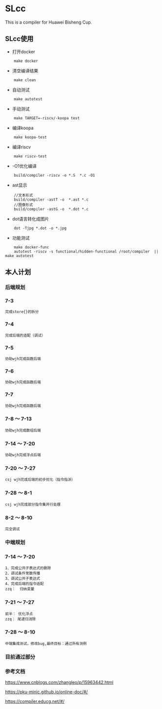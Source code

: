 # SLcc

This is a compiler for Huawei Bisheng Cup.

## SLcc使用

* 打开docker

```shell
    make docker
```

* 清空编译结果

```shell
    make clean
```

* 自动测试

```shell
    make autotest
```

* 手动测试

```shell
    make TARGET=-riscv/-koopa test
```

* 编译koopa

```shell
    make koopa-test
```

* 编译riscv

```shell
    make riscv-test
```

* -O1优化编译

```shell
    build/compiler -riscv -o *.S  *.c -O1
```

* ast显示

```shell
    //文本形式
    build/compiler -astT -o  *.ast *.c 
    //图像形式
    build/compiler -astG -o  *.dot *.c
```

* dot语言转化成图片

```shell
    dot -Tjpg *.dot -o *.jpg
```

* 功能测试

```shell
    make docker-func
    autotest -riscv -s functional/hidden-functional /root/compiler  || make autotest
```

## 本人计划
### 后端规划

### 7-3 
    完成store{}的拆分
### 7-4
    完成后端的适配（调试）
### 7-5
    协助wjh完成函数后端
### 7-6
    协助wjh完成函数后端
### 7-7
    协助wjh完成函数后端
### 7-8 ～ 7-13
    协助wjh完成数组后端
### 7-14 ～ 7-20
    协助wjh完成浮点后端
### 7-20 ～ 7-27
    csj wjh完成后端的初步优化（指令指派）
### 7-28 ～ 8-1
    csj wjh完成部分指令集并行处理
### 8-2 ～ 8-10
    完全调试

### 中端规划

### 7-14 ～ 7-20
    1、完成公共子表达式的删除
    2、调试条件常数传播
    3、调试公共子表达式
    4、完成后端的指令适配
    zzq：  归纳变量

### 7-21 ～ 7-27
    前半： 优化浮点
    zzq： 尾递归消除

### 7-28 ～ 8-10
    中端集成测试，修改bug,最终目标：通过所有测例

### 目前通过部分












### 参考文档

https://www.cnblogs.com/zhangleo/p/15963442.html

https://pku-minic.github.io/online-doc/#/

https://compiler.educg.net/#/











